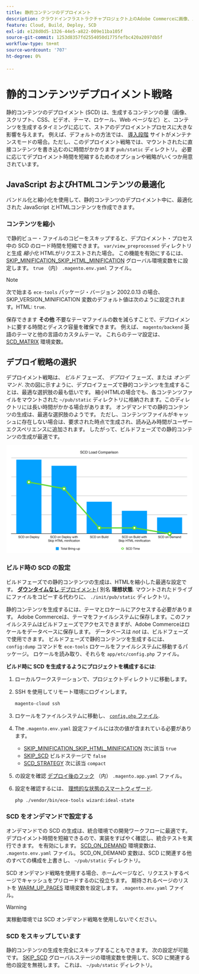 ```yaml
---
title: 静的コンテンツのデプロイメント
description: クラウドインフラストラクチャプロジェクト上のAdobe Commerceに画像、スクリプト、CSS などの静的コンテンツをデプロイするための戦略について説明します。
feature: Cloud, Build, Deploy, SCD
exl-id: e128d0d5-1326-44e5-a822-009e11ba105f
source-git-commit: 1253d8357fd2554050d1775fefbc420a2097db5f
workflow-type: tm+mt
source-wordcount: '707'
ht-degree: 0%

---
```


# 静的コンテンツデプロイメント戦略

静的コンテンツのデプロイメント (SCD) は、生成するコンテンツの量（画像、スクリプト、CSS、ビデオ、テーマ、ロケール、Web ページなど）と、コンテンツを生成するタイミングに応じて、ストアのデプロイメントプロセスに大きな影響を与えます。 例えば、デフォルトの方法では、 [導入段階](process.md#deploy-phase-deploy-phase) サイトがメンテナンスモードの場合。ただし、このデプロイメント戦略では、マウントされたに直接コンテンツを書き込むのに時間がかかります `pub/static` ディレクトリ。 必要に応じてデプロイメント時間を短縮するためのオプションや戦略がいくつか用意されています。

## JavaScript およびHTMLコンテンツの最適化

バンドル化と縮小化を使用して、静的コンテンツのデプロイメント中に、最適化された JavaScript とHTMLコンテンツを作成できます。

### コンテンツを縮小

で静的ビュー・ファイルのコピーをスキップすると、デプロイメント・プロセス中の SCD のロード時間を短縮できます。 `var/view_preprocessed` ディレクトリと生成 _縮小化_ HTMLがリクエストされた場合。 この機能を有効にするには、 [SKIP_MINIFICATION_SKIP_HTML_MINIFICATION](../environment/variables-global.md#skiphtmlminification) グローバル環境変数をに設定します。 `true` （内） `.magento.env.yaml` ファイル。

>[!NOTE]
>
>次で始まる `ece-tools` パッケージ・バージョン 2002.0.13 の場合、SKIP_VERSION_MINIFICATION 変数のデフォルト値は次のように設定されます。HTML: `true`.

保存できます **その他** 不要なテーマファイルの数を減らすことで、デプロイメントに要する時間とディスク容量を確保できます。 例えば、 `magento/backend` 英語のテーマと他の言語のカスタムテーマ。 これらのテーマ設定は、 [SCD_MATRIX](../environment/variables-deploy.md#scdmatrix) 環境変数。

## デプロイ戦略の選択

デプロイメント戦略は、 _ビルド_ フェーズ、 _デプロイ_ フェーズ、または _オンデマンド_. 次の図に示すように、デプロイフェーズで静的コンテンツを生成することは、最適な選択肢の最も低いです。 縮小HTMLの場合でも、各コンテンツファイルをマウントされた `~/pub/static` ディレクトリに格納されます。このディレクトリには長い時間がかかる場合があります。 オンデマンドでの静的コンテンツの生成は、最適な選択肢のようです。 ただし、コンテンツファイルがキャッシュに存在しない場合は、要求された時点で生成され、読み込み時間がユーザーエクスペリエンスに追加されます。 したがって、ビルドフェーズでの静的コンテンツの生成が最適です。

![SCD ロード比較](../../assets/scd-load-times.png)

### ビルド時の SCD の設定

ビルドフェーズでの静的コンテンツの生成は、HTMLを縮小した最適な設定です。 [**ダウンタイムなし** デプロイメント](reduce-downtime.md)( 別名 **理想状態**. マウントされたドライブにファイルをコピーする代わりに、 `./init/pub/static` ディレクトリ。

静的コンテンツを生成するには、テーマとロケールにアクセスする必要があります。 Adobe Commerceは、テーマをファイルシステムに保存します。このファイルシステムはビルドフェーズでアクセスできますが、Adobe Commerceはロケールをデータベースに保存します。 データベースは _not_ は、ビルドフェーズで使用できます。 ビルドフェーズで静的コンテンツを生成するには、 `config:dump` コマンドを `ece-tools` ロケールをファイルシステムに移動するパッケージ。 ロケールを読み取り、それらを `app/etc/config.php` ファイル。

**ビルド時に SCD を生成するようにプロジェクトを構成するには**:

1. ローカルワークステーションで、プロジェクトディレクトリに移動します。
1. SSH を使用してリモート環境にログインします。

   ```bash
   magento-cloud ssh
   ```

1. ロケールをファイルシステムに移動し、 [`config.php` ファイル](../development/commerce-version.md#create-a-configphp-file).

1. The `.magento.env.yaml` 設定ファイルには次の値が含まれている必要があります。

   - [SKIP_MINIFICATION_SKIP_HTML_MINIFICATION](../environment/variables-global.md#skip_html_minification) 次に該当 `true`
   - [SKIP_SCD](../environment/variables-build.md#skip_scd) ビルドステージで `false`
   - [SCD_STRATEGY](../environment/variables-build.md#scd_strategy) 次に該当 `compact`

1. の設定を確認 [デプロイ後のフック](../application/hooks-property.md) （内） `.magento.app.yaml` ファイル。

1. 設定を確認するには、 [理想的な状態のスマートウィザード](smart-wizards.md).

   ```bash
   php ./vendor/bin/ece-tools wizard:ideal-state
   ```

### SCD をオンデマンドで設定する

オンデマンドでの SCD の生成は、統合環境での開発ワークフローに最適です。 デプロイメント時間を短縮できるので、実装をすばやく確認し、統合テストを実行できます。 を有効にします。 [SCD_ON_DEMAND](../environment/variables-global.md#scdondemand) 環境変数は、 `.magento.env.yaml` ファイル。 SCD_ON_DEMAND 変数は、SCD に関連する他のすべての構成を上書きし、 `~/pub/static` ディレクトリ。

SCD オンデマンド戦略を使用する場合、ホームページなど、リクエストするページでキャッシュをプリロードするのに役立ちます。 期待されるページのリストを [WARM_UP_PAGES](../environment/variables-post-deploy.md#warmuppages) 環境変数を設定します。 `.magento.env.yaml` ファイル。

>[!WARNING]
>
>実稼動環境では SCD オンデマンド戦略を使用しないでください。

### SCD をスキップしています

静的コンテンツの生成を完全にスキップすることもできます。 次の設定が可能です。 [SKIP_SCD](../environment/variables-build.md#skipscd) グローバルステージの環境変数を使用して、SCD に関連する他の設定を無視します。 これは、 `~/pub/static` ディレクトリ。
